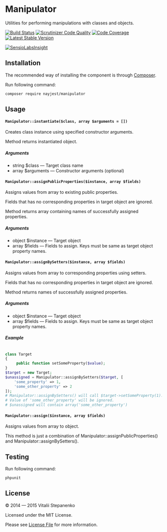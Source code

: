 Manipulator
=======

Utilities for performing manipulations with classes and objects.

[![Build Status](https://travis-ci.org/Nayjest/manipulator.svg)](https://travis-ci.org/Nayjest/manipulator)
[![Scrutinizer Code Quality](https://scrutinizer-ci.com/g/Nayjest/manipulator/badges/quality-score.png?b=master)](https://scrutinizer-ci.com/g/Nayjest/manipulator/?branch=master)
[![Code Coverage](https://scrutinizer-ci.com/g/Nayjest/manipulator/badges/coverage.png?b=master)](https://scrutinizer-ci.com/g/Nayjest/manipulator/?branch=master)
[![Latest Stable Version](https://img.shields.io/packagist/v/nayjest/manipulator.svg)](https://packagist.org/packages/nayjest/manipulator)

[![SensioLabsInsight](https://insight.sensiolabs.com/projects/4c4b3aa4-e366-456e-8065-67033d2a8080/big.png)](https://insight.sensiolabs.com/projects/4c4b3aa4-e366-456e-8065-67033d2a8080)

## Installation

The recommended way of installing the component is through [Composer](https://getcomposer.org).

Run following command:

```bash
composer require nayjest/manipulator
```

## Usage

#### `Manipulator::instantiate($class, array $arguments = [])`

Creates class instance using specified constructor arguments.

Method returns instantiated object.

##### Arguments

* string $class &mdash; Target class name
* array $arguments &mdash; Constructor arguments (optional)



#### `Manipulator::assignPublicProperties($instance, array $fields)`

Assigns values from array to existing public properties.

Fields that has no corresponding properties in target object are ignored.

Method returns array containing names of successfully assigned properties.

##### Arguments

* object $instance &mdash; Target object
* array $fields &mdash; Fields to assign. Keys must be same as target object property names.

#### `Manipulator::assignBySetters($instance, array $fields)`

Assigns values from array to corresponding properties using setters.

Fields that has no corresponding properties in target object are ignored.

Method returns names of successfully assigned properties.

##### Arguments

* object $instance &mdash; Target object
* array $fields &mdash; Fields to assign. Keys must be same as target object property names.

##### Example

```php

class Target
{
     public function setSomeProperty($value);
}
$target = new Target;
$unassigned = Manipulator::assignBySetters($target, [
    'some_property' => 1,
    'some_other_property' => 2
]);
# Manipulator::assignBySetters() will call $target->setSomeProperty(1).
# Value of 'some_other_property' will be ignored.
# $unassigned will contain array('some_other_property')
```
#### `Manipulator::assign($instance, array $fields)`

Assigns values from array to object. 

This method is just a combination of Manipulator::assignPublicProperties() and Manipulator::assignBySetters().

## Testing

Run following command:

```bash
phpunit
```

## License

© 2014 — 2015 Vitalii Stepanenko

Licensed under the MIT License.

Please see [License File](LICENSE) for more information.
